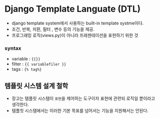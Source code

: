 # Django Template Languate (DTL)

- django template system에서 사용하는 built-in template systme이다.
- 조건, 반복, 치환, 필터 , 변수 등의 기능을 제공.
- 프로그래밍 로직(views.py)이 아니라 프레젠테이션을 표현하기 위한 것





### syntax

- variable : `{{}}`
- filter : `{{ variablefiler }}`
- tags : `{% tag%}`



## 템플릿 시스템 설계 철학

- 장고는 템플릿 시스템이 `표현`을 제어하는 도구이자 표현에 관련되 로직일 뿐이라고 생각한다.
- 템플칫 시스템에서는 이러한 기본 목표를 넘어서는 기능을 지원해서는 안된다.